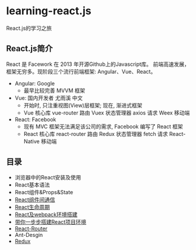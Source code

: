 # learning-react.js
React.js的学习之旅
## React.js简介
React 是 Facework 在 2013 年开源Github上的Javascript库。
前端高速发展，框架无穷多。现阶段三个流行前端框架: Angular、Vue、React。
* Angular:  Google
  * 最早比较完善 MVVM 框架
* Vue: 国内开发者 尤雨溪 中文
  * 开始时, 只注重视图(View)层框架; 现在, 渐进式框架
  * Vue 核心库 vue-router 路由 Vuex 状态管理器 axios 请求 Weex 移动端
* React: Facebook
  * 现有 MVC 框架无法满足该公司的需求, Facebook 编写了 React 框架
  * React 核心库 react-router 路由 Redux 状态管理器 fetch 请求  React-Native 移动端
## 目录
* 浏览器中的React安装及使用
* React基本语法
* React组件&Props&State
* [React组件间通信](./docs/React组件间通信.md)
* [React生命周期](./docs/React生命周期.md)
* [React及webpack环境搭建](./docs/React及webpack环境搭建.md )
* [带你一步步搭建React项目环境](./docs/带你一步步搭建React项目环境.md)
* [React-Router](./docs/React-Router.md)
* Ant-Desgin
* [Redux](./docs/React-Redux.md)